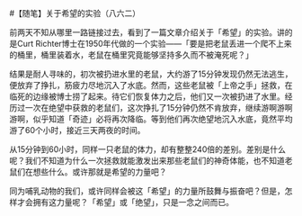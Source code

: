 #【随笔】关于希望的实验（八六二）

前两天不知从哪里一路链接过去，看到了一篇文章介绍关于「希望」的实验。讲的是Curt Richter博士在1950年代做的一个实验——「要是把老鼠丢进一个爬不上来的桶里，桶里装着水，老鼠在桶里究竟能够坚持多久而不被淹死呢？」

结果是耐人寻味的，初次被扔进水里的老鼠，大约游了15分钟发现仍然无法逃生，便放弃了挣扎，筋疲力尽地沉入了水底。然而，这些老鼠被「上帝之手」拯救，在临死的边缘被博士捞了起来。待它们恢复体力之后，他们又一次被扔进了水里。经历过一次在绝望中获救的老鼠们，这次挣扎了15分钟仍然不肯放弃，继续游啊游啊游啊，似乎知道「奇迹」必将再次降临。等到他们再次绝望地沉入水底，竟然平均游了60个小时，接近三天两夜的时间。

从15分钟到60小时，同样一只老鼠的体力，却有整整240倍的差别。差别是什么呢？我们不知道为什么一次拯救就能激发出来那些老鼠们的神奇体能，也不知道老鼠们在想些什么。或许那就是希望的力量吧？

同为哺乳动物的我们，或许同样会被这「希望」的力量所鼓舞与振奋吧？但是，怎样才会拥有这力量呢？「希望」或「绝望」，只是一念之间而已。